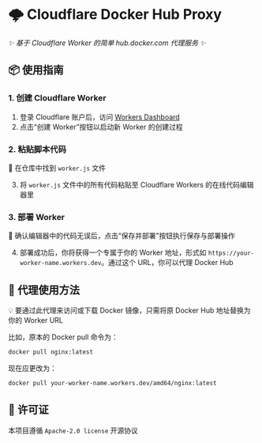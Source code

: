 # 🌩️ Cloudflare Docker Hub Proxy

_✨ 基于 Cloudflare Worker 的简单 hub.docker.com 代理服务 ✨_

## 📦 使用指南

### 1. 创建 Cloudflare Worker

1. 登录 Cloudflare 账户后，访问 [Workers Dashboard](https://workers.cloudflare.com/)
2. 点击“创建 Worker”按钮以启动新 Worker 的创建过程

### 2. 粘贴脚本代码

📝 在仓库中找到 `worker.js` 文件

3. 将 `worker.js` 文件中的所有代码粘贴至 Cloudflare Workers 的在线代码编辑器里

### 3. 部署 Worker

🚀 确认编辑器中的代码无误后，点击“保存并部署”按钮执行保存与部署操作

4. 部署成功后，你将获得一个专属于你的 Worker 地址，形式如 `https://your-worker-name.workers.dev`。通过这个 URL，你可以代理 Docker Hub

## 🔄 代理使用方法

💡 要通过此代理来访问或下载 Docker 镜像，只需将原 Docker Hub 地址替换为你的 Worker URL

比如，原本的 Docker pull 命令为：

```bash
docker pull nginx:latest
```

现在应更改为：

```bash
docker pull your-worker-name.workers.dev/amd64/nginx:latest
```

## 📖 许可证

本项目遵循 `Apache-2.0 license` 开源协议